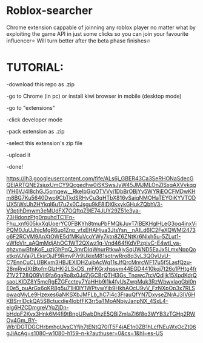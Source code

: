 # Roblox-searcher

Chrome extension cappable of joinning any roblox player no matter what by exploiting the game API in just some clicks so you can join your favourite influencer⭐️
Will turn better after the beta phase finishes🔥

# TUTORIAL:
-download this repo as .zip

-go to Chrome (in pc) or install kiwi browser in mobile (desktop mode)

-go to "extensions"

-click developer mode

-pack extension as .zip

-select this extension's zip file

-upload it

-done!

https://lh3.googleusercontent.com/fife/ALs6j_GBER43Ca3SeRHONaSdecGQElARTQNE2sjuxUmCY9Qcgedhw0iSKSwsJyW45JMJMLOnZlSxqAXVvkqgIYH6VJ4I8chGJ5omqew__RkeIbGiqOTVVyi1DbBrOBjYv5WYRjEOCFMDwKHm8BG7Ku5640Dwo9CbTkdSRHyCu3qHTbX816vSaiqNMOHaTEYOiKYVTODUX5lWsUh2HYkqI6u17u2x0CJsgu9kE8lDXlkxykGHukZQbhV3-V3ptjhDmwm3eMUdFX7OQftqZ9lE74JUY29Z51e3ya-73HldonzPtg0rpuhdTC1Fn-Fhu_xnf605kxXqUoerYC0FBKYh8tmuPbFMQkJuvT7lBEKHglHLeG3oq4inxViPQM0JuUJhjcMgR6up1Znp_vfxEHAHjua3JtsYsn__nAILd6IC2FeXQWMl2473o6F2RCVM9AnXtOWE5dfMKuVcoYWy7ktn8Z6ZNtKr6Nlxh5u-5ZLut1-vWfoVIr_aAQmMdjAhOC1WT2QXwz1g-Vnd464fKdVPzplvC-E4wtI_ya-qhzvnwBfnKoE_uzjGhPqQ_3mrDIqWnurRtkwAjySqUWND5EaJx5LmxNppQoxtkpVJVaj7LEkjrOjJF9RmyP7r9UkixM81sotrwRro8q3yL3QOyUvU-C7EnnCuCLUBKxm3HBJEXIDHZujbAcWq11sJfQrcMnrcWF17u5f5LasfQzu-28mRndXtBtofmGlzHKl2LSxDS_mFKGrxhssym44EGD4410koj7t26o1PHtg4frZ1V2T28Q09VIl9fa6gaRo8x0JdZjGCBrQTHl3Gs_Tnqwc7tcVQdljk15XpdKdrQsaoLKlDZ8Y5mcRgEZGFcctey7YaHHb9I1k4fyUsZwpMuk3RzWbwxIagGbl0nE0e5_puArGx6oKR8g5u71H0lY1WPtvwYib9HkhAOcU9vV_FzNXpOp3x7RLSpwaqMyLe9Hzexes6aNKSXbJMFLb_hC7i4c3FrauQfYN7DxyseZNrAJ3IV6HKBSmIDckQA5S8ctucdie4lobfFK3rr5aTMoANbjyJanpNX_4SxL4-elg6HZCDmgreVYqZjDn-bHdpF2Kyx3Hnk6M4fi9tBnpURwbDhzE5QBiZmIaZI6f8o3WYB3zTGHp2RWOy4Gm_BY-Wb1DGTDGCHrbmhgUvxCYfjh7tENtQ70lT5F4jAE1n0ZB1hLcfNEuWxOcZt06gJiAcAg=s1080-w1080-h159-n-k?authuser=0&cs=1&hl=es-US


